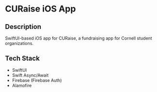 # CURaise iOS App

## Description
SwiftUI-based iOS app for CURaise, a fundraising app for Cornell student organizations.

## Tech Stack
- SwiftUI
- Swift Async/Await
- Firebase (Firebase Auth)
- Alamofire